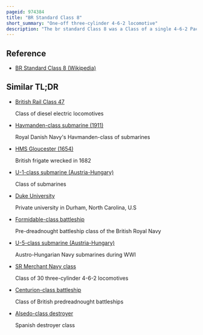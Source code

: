 ```yaml
---
pageid: 974384
title: "BR Standard Class 8"
short_summary: "One-off three-cylinder 4-6-2 locomotive"
description: "The br standard Class 8 was a Class of a single 4-6-2 Pacific Steam Locomotive designed by Robert Riddles for the british Railways. Only the Prototype was constructed, named Duke of Gloucester. The Duke as it is popularly known was built in 1954 at Crewe Works as a Replacement for the destroyed Lms Princess royal Class locomotive Number 46202 Princess Anne which was involved in Harrow and Wealdstone Rail Crash."
---
```


## Reference

- [BR Standard Class 8 (Wikipedia)](https://en.wikipedia.org/?curid=974384)

## Similar TL;DR

- [British Rail Class 47](/tldr/en/british-rail-class-47)

  Class of diesel electric locomotives

- [Havmanden-class submarine (1911)](/tldr/en/havmanden-class-submarine-1911)

  Royal Danish Navy's Havmanden-class of submarines

- [HMS Gloucester (1654)](/tldr/en/hms-gloucester-1654)

  British frigate wrecked in 1682

- [U-1-class submarine (Austria-Hungary)](/tldr/en/u-1-class-submarine-austria-hungary)

  Class of submarines

- [Duke University](/tldr/en/duke-university)

  Private university in Durham, North Carolina, U.S

- [Formidable-class battleship](/tldr/en/formidable-class-battleship)

  Pre-dreadnought battleship class of the British Royal Navy

- [U-5-class submarine (Austria-Hungary)](/tldr/en/u-5-class-submarine-austria-hungary)

  Austro-Hungarian Navy submarines during WWI

- [SR Merchant Navy class](/tldr/en/sr-merchant-navy-class)

  Class of 30 three-cylinder 4-6-2 locomotives

- [Centurion-class battleship](/tldr/en/centurion-class-battleship)

  Class of British predreadnought battleships

- [Alsedo-class destroyer](/tldr/en/alsedo-class-destroyer)

  Spanish destroyer class
